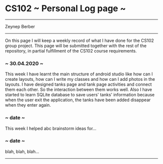 # CS102 ~ Personal Log page ~
****
Zeynep Berber
****

On this page I will keep a weekly record of what I have done for the CS102 group project. This page will be submitted together with the rest of the repository, in partial fulfillment of the CS102 course requirements.

### ~ 30.04.2020 ~
This week I have learnt the main structure of android studio like how can I create layouts, how can I write my classes and how can I add photos in the layouts. I have designed tanks page and tank page activities and connect them each other. So the interaction between them works well. Also I have started to learn SQLite database to save users' tanks' information because when the user exit the application, the tanks have been added disappear when they enter again.

### ~ date ~
This week I helped abc brainstorm ideas for...

### ~ date ~
blah, blah, blah...

****
